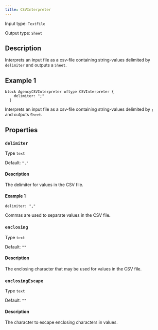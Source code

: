 ```yaml
---
title: CSVInterpreter
---
```


<!-- Do NOT change this document as it is auto-generated from the language server -->

Input type: `TextFile`

Output type: `Sheet`

## Description

Interprets an input file as a csv-file containing string-values delimited by `delimiter` and outputs a `Sheet`.

## Example 1

```jayvee
block AgencyCSVInterpreter oftype CSVInterpreter {  
    delimiter: ";"
  }
```

Interprets an input file as a csv-file containing string-values delimited by `;` and outputs `Sheet`.

## Properties

### `delimiter`

Type `text`

Default: `","`

#### Description

The delimiter for values in the CSV file.

#### Example 1

```jayvee
delimiter: ","
```

Commas are used to separate values in the CSV file.

### `enclosing`

Type `text`

Default: `""`

#### Description

The enclosing character that may be used for values in the CSV file.

### `enclosingEscape`

Type `text`

Default: `""`

#### Description

The character to escape enclosing characters in values.
